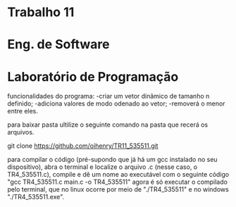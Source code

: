 # Trabalho 11 
# Eng. de Software 
# Laboratório de Programação

funcionalidades do programa:
-criar um vetor dinâmico de tamanho n definido;
-adiciona valores de modo odenado ao vetor;
-removerá o menor entre eles.

para baixar pasta ultilize o seguinte comando na pasta que recerá os arquivos.

git clone https://github.com/oihenry/TR11_535511.git

para compilar o código (pré-supondo que já há um gcc instalado no seu dispositivo), abra o terminal e localize o arquivo .c (nesse caso, o TR4_535511.c), compile e dê um nome ao executável com o seguinte código "gcc TR4_535511.c main.c -o TR4_535511" agora é só executar o compilado pelo terminal, que no linux ocorre por meio de "./TR4_535511" e no windows "./TR4_535511.exe".
